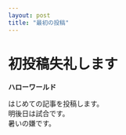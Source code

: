```yaml
---
layout: post
title: "最初の投稿"
---
```


# 初投稿失礼します

**ハローワールド**

はじめての記事を投稿します。  
明後日は試合です。  
暑いの嫌です。



